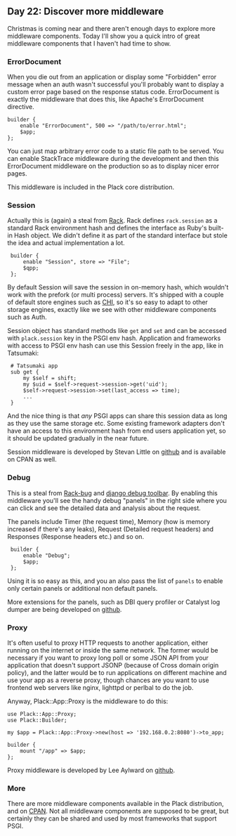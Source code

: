 ## Day 22: Discover more middleware

Christmas is coming near and there aren't enough days to explore more middleware components. Today I'll show you a quick intro of great middleware components that I haven't had time to show.

### ErrorDocument

When you die out from an application or display some "Forbidden" error message when an auth wasn't successful you'll probably want to display a custom error page based on the response status code. ErrorDocument is exactly the middleware that does this, like Apache's ErrorDocument directive.

    builder {
        enable "ErrorDocument", 500 => "/path/to/error.html";
        $app;
    };

You can just map arbitrary error code to a static file path to be served. You can enable StackTrace middleware during the development and then this ErrorDocument middleware on the production so as to display nicer error pages.

This middleware is included in the Plack core distribution.

### Session

Actually this is (again) a steal from [Rack](http://rack.rubyforge.org/). Rack defines `rack.session` as a standard Rack environment hash and defines the interface as Ruby's built-in Hash object. We didn't define it as part of the standard interface but stole the idea and actual implementation a lot. 

     builder {
         enable "Session", store => "File";
         $qpp;
     };

By default Session will save the session in on-memory hash, which wouldn't work with the prefork (or multi process) servers. It's shipped with a couple of default store engines such as [CHI](http://search.cpan.org/perldoc?CHI), so it's so easy to adapt to other storage engines, exactly like we see with other middleware components such as Auth.

Session object has standard methods like `get` and `set` and can be accessed with `plack.session` key in the PSGI env hash. Application and frameworks with access to PSGI env hash can use this Session freely in the app, like in Tatsumaki:

     # Tatsumaki app
     sub get {
         my $self = shift;
         my $uid = $self->request->session->get('uid');
         $self->request->session->set(last_access => time);
         ...
     }

And the nice thing is that *any* PSGI apps can share this session data as long as they use the same storage etc. Some existing framework adapters don't have an access to this environment hash from end users application yet, so it should be updated gradually in the near future.

Session middleware is developed by Stevan Little on [github](http://github.com/stevan/plack-middleware-session) and is available on CPAN as well.

### Debug

This is a steal from [Rack-bug](http://github.com/brynary/rack-bug) and [django debug toolbar](http://github.com/robhudson/django-debug-toolbar). By enabling this middleware you'll see the handy debug "panels" in the right side where you can click and see the detailed data and analysis about the request.

The panels include Timer (the request time), Memory (how is memory increased if there's any leaks), Request (Detailed request headers) and Responses (Response headers etc.) and so on.

     builder {
         enable "Debug";
         $app;
     };

Using it is so easy as this, and you an also pass the list of `panels` to enable only certain panels or additional non default panels.

More extensions for the panels, such as DBI query profiler or Catalyst log dumper are being developed on [github](http://github.com/hanekomu/plack-middleware-debug/).

### Proxy

It's often useful to proxy HTTP requests to another application, either running on the internet or inside the same network. The former would be necessary if you want to proxy long poll or some JSON API from your application that doesn't support JSONP (because of Cross domain origin policy), and the latter would be to run applications on different machine and use your app as a reverse proxy, though chances are you want to use frontend web servers like nginx, lighttpd or perlbal to do the job.

Anyway, Plack::App::Proxy is the middleware to do this:

    use Plack::App::Proxy;
    use Plack::Builder;
    
    my $app = Plack::App::Proxy->new(host => '192.168.0.2:8080')->to_app;
    
    builder {
        mount "/app" => $app;
    };

Proxy middleware is developed by Lee Aylward on [github](http://github.com/leedo/Plack-App-Proxy).

### More

There are more middleware components available in the Plack distribution, and on [CPAN](http://search.cpan.org/search?query=plack+middleware&mode=dist). Not all middleware components are supposed to be great, but certainly they can be shared and used by most frameworks that support PSGI.
